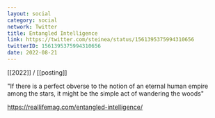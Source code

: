 ```yaml
---
layout: social
category: social
network: Twitter
title: Entangled Intelligence
link: https://twitter.com/steinea/status/1561395375994310656
twitterID: 1561395375994310656
date: 2022-08-21
---
```


[[2022]] / [[posting]]

"If there is a perfect obverse to the notion of an eternal human empire among the stars, it might be the simple act of wandering the woods"

<https://reallifemag.com/entangled-intelligence/>
